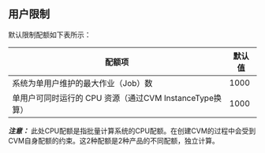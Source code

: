 ## 用户限制
默认限制配额如下表所示：

| 配额项 | 默认值 |
|---------|---------|
| 系统为单用户维护的最大作业（Job）数 | 1000 |
| 单用户可同时运行的 CPU 资源（通过CVM InstanceType换算） | 1000 |

***注意：***
此处CPU配额是指批量计算系统的CPU配额。在创建CVM的过程中会受到CVM自身配额的约束。这2种配额是2种产品的不同配额，独立计算。